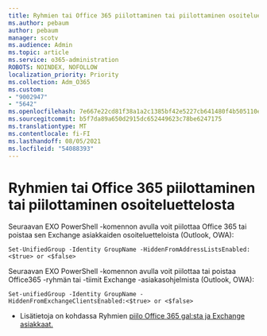 ```yaml
---
title: Ryhmien tai Office 365 piilottaminen tai piilottaminen osoiteluettelosta
ms.author: pebaum
author: pebaum
manager: scotv
ms.audience: Admin
ms.topic: article
ms.service: o365-administration
ROBOTS: NOINDEX, NOFOLLOW
localization_priority: Priority
ms.collection: Adm_O365
ms.custom:
- "9002947"
- "5642"
ms.openlocfilehash: 7e667e22cd81f38a1a2c1385bf42e5227cb641480f4b505110ee7349a13f13a1
ms.sourcegitcommit: b5f7da89a650d2915dc652449623c78be6247175
ms.translationtype: MT
ms.contentlocale: fi-FI
ms.lasthandoff: 08/05/2021
ms.locfileid: "54088393"
---
```

# <a name="hide-or-un-hide-office-365-groups-or-teams-from-address-list"></a>Ryhmien tai Office 365 piilottaminen tai piilottaminen osoiteluettelosta

Seuraavan EXO PowerShell -komennon avulla voit piilottaa Office 365 tai poistaa sen Exchange asiakkaiden osoiteluetteloista (Outlook, OWA):

`
    Set-UnifiedGroup -Identity GroupName -HiddenFromAddressListsEnabled:<$true> or <$false>
`

Seuraavan EXO PowerShell -komennon avulla voit piilottaa tai poistaa Office365 -ryhmän tai -tiimit Exchange -asiakasohjelmista (Outlook, OWA):

`
    Set-unifiedGroup -Identity GroupName -HiddenFromExchangeClientsEnabled:<$true> or <$false>
`

- Lisätietoja on kohdassa Ryhmien [piilo Office 365 gal:sta ja Exchange asiakkaat.](https://docs.microsoft.com/schooldatasync/hide-office-365-groups-from-the-gal)

